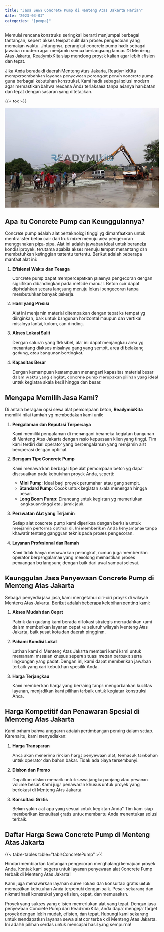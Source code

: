 ```yaml
---
title: "Jasa Sewa Concrete Pump di Menteng Atas Jakarta Harian"
date: "2023-03-03"
categories: "[pompa]"
---
```


Memulai rencana konstruksi seringkali berarti menjumpai berbagai tantangan, seperti akses tempat sulit dan proses pengecoran yang memakan waktu. Untungnya, perangkat concrete pump hadir sebagai jawaban modern agar menjamin semua berlangsung lancar. Di Menteng Atas Jakarta, ReadymixKita siap menolong proyek kalian agar lebih efisien dan tepat.

Jika Anda berada di daerah Menteng Atas Jakarta, ReadymixKita mempersembahkan layanan penyewaan perangkat penuh concrete pump guna berbagai kebutuhan konstruksi. Kami hadir sebagai solusi modern agar memastikan bahwa rencana Anda terlaksana tanpa adanya hambatan dan tepat dengan sasaran yang ditetapkan.

{{< toc >}}

![Jasa Sewa Concrete Pump di Menteng Atas Jakarta Harian](/images/pompa/sewa-pompa-07.jpg)

## Apa Itu Concrete Pump dan Keunggulannya?

Concrete pump adalah alat berteknologi tinggi yg dimanfaatkan untuk mentransfer beton cair dari truk mixer menuju area pengecoran menggunakan pipa-pipa. Alat ini adalah jawaban ideal untuk beraneka kondisi proyek, terutama apabila akses menuju tempat menantang dan membutuhkan ketinggian tertentu tertentu. Berikut adalah beberapa manfaat alat ini:

1. **Efisiensi Waktu dan Tenaga**

   Concrete pump dapat mempercepatkan jalannya pengecoran dengan signifikan dibandingkan pada metode manual. Beton cair dapat dipindahkan secara langsung menuju lokasi pengecoran tanpa membutuhkan banyak pekerja.

2. **Hasil yang Presisi**

   Alat ini menjamin material ditempatkan dengan tepat ke tempat yg diinginkan, baik untuk bangunan horizontal maupun dan vertikal misalnya lantai, kolom, dan dinding.

3. **Akses Lokasi Sulit**

   Dengan saluran yang fleksibel, alat ini dapat menjangkau area yg menantang diakses misalnya gang yang sempit, area di belakang gedung, atau bangunan bertingkat.

4. **Kapasitas Besar**

   Dengan kemampuan kemampuan menangani kapasitas material besar dalam waktu yang singkat, concrete pump merupakan pilihan yang ideal untuk kegiatan skala kecil hingga dan besar.

## Mengapa Memilih Jasa Kami?

Di antara beragam opsi sewa alat pemompaan beton, **ReadymixKita** memiliki nilai tambah yg membedakan kami unik:

1. **Pengalaman dan Reputasi Terpercaya**

   Kami memiliki pengalaman di menangani beraneka kegiatan bangunan di Menteng Atas Jakarta dengan rasio kepuasaan klien yang tinggi. Tim kami terdiri dari operator yang berpengalaman yang menjamin alat beroperasi dengan optimal.

2. **Beragam Tipe Concrete Pump**

   Kami menawarkan berbagai tipe alat pemompaan beton yg dapat disesuaikan pada kebutuhan proyek Anda, seperti:
   - **Mini Pump**: Ideal bagi proyek perumahan atau gang sempit.
   - **Standard Pump**: Cocok untuk kegiatan skala menengah hingga besar.
   - **Long Boom Pump**: Dirancang untuk kegiatan yg memerlukan jangkauan tinggi atau jarak jauh.

3. **Perawatan Alat yang Terjamin**

   Setiap alat concrete pump kami diperiksa dengan berkala untuk menjamin performa optimal di. Ini memberikan Anda kenyamanan tanpa khawatir tentang gangguan teknis pada proses pengecoran.

4. **Layanan Profesional dan Ramah**

   Kami tidak hanya menawarkan perangkat, namun juga memberikan operator berpengalaman yang menolong memastikan proses penuangan berlangsung dengan baik dari awal sampai selesai.

## Keunggulan Jasa Penyewaan Concrete Pump di Menteng Atas Jakarta

Sebagai penyedia jasa jasa, kami mengetahui ciri-ciri proyek di wilayah Menteng Atas Jakarta. Berikut adalah beberapa kelebihan penting kami:

1. **Akses Mudah dan Cepat**

   Pabrik dan gudang kami berada di lokasi strategis memudahkan kami dalam memberikan layanan cepat ke seluruh wilayah Menteng Atas Jakarta, baik pusat kota dan daerah pinggiran.

2. **Pahami Kondisi Lokal**

   Latihan kami di Menteng Atas Jakarta memberi kami kami untuk memahami masalah khusus seperti situasi medan berbukit serta lingkungan yang padat. Dengan ini, kami dapat memberikan jawaban terbaik yang dari kebutuhan spesifik Anda.

3. **Harga Terjangkau**

   Kami memberikan harga yang bersaing tanpa mengorbankan kualitas layanan, menjadikan kami pilihan terbaik untuk kegiatan konstruksi Anda.

## Harga Kompetitif dan Penawaran Spesial di Menteng Atas Jakarta

Kami paham bahwa anggaran adalah pertimbangan penting dalam setiap. Karena itu, kami menyediakan:

1. **Harga Transparan**

   Anda akan menerima rincian harga penyewaan alat, termasuk tambahan untuk operator dan bahan bakar. Tidak ada biaya tersembunyi.

2. **Diskon dan Promo**

   Dapatkan diskon menarik untuk sewa jangka panjang atau pesanan volume besar. Kami juga penawaran khusus untuk proyek yang berlokasi di Menteng Atas Jakarta.

3. **Konsultasi Gratis**

   Belum yakin alat apa yang sesuai untuk kegiatan Anda? Tim kami siap memberikan konsultasi gratis untuk membantu Anda menentukan solusi terbaik.

## Daftar Harga Sewa Concrete Pump di Menteng Atas Jakarta

{{< table-tables table="tableConcretePump" >}}

Hindari membiarkan tantangan pengecoran menghalangi kemajuan proyek Anda. Kontak kami segera untuk layanan penyewaan alat Concrete Pump terbaik di Menteng Atas Jakarta!

Kami juga menawarkan layanan survei lokasi dan konsultasi gratis untuk memastikan kebutuhan Anda terpenuhi dengan baik. Pesan sekarang dan nikmati hasil konstruksi yang efisien, cepat, dan memuaskan.

Proyek yang sukses yang efisien memerlukan alat yang tepat. Dengan jasa penyewaan Concrete Pump dari ReadymixKita, Anda dapat mengejar target proyek dengan lebih mudah, efisien, dan tepat. Hubungi kami sekarang untuk mendapatkan layanan sewa alat cor terbaik di Menteng Atas Jakarta. Ini adalah pilihan cerdas untuk mencapai hasil yang sempurna!